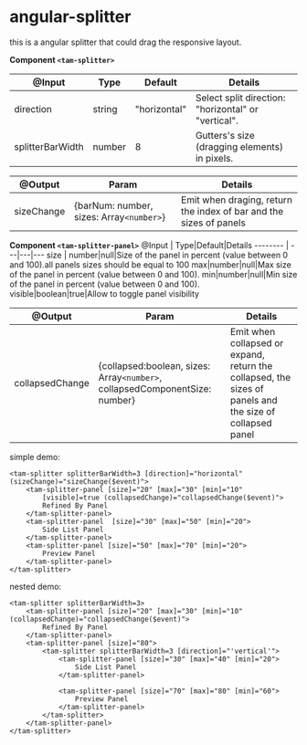 # angular-splitter
this is a angular splitter that could drag the responsive layout.

**Component `<tam-splitter>`**

@Input    | Type|Default|Details
-------- | ---|---|---
direction | string|"horizontal"|Select split direction: "horizontal" or "vertical".
splitterBarWidth    | number|8|Gutters's size (dragging elements) in pixels.

@Output|Param|Details
-------- | ---|---
sizeChange|{barNum: number, sizes: Array`<number>`}|Emit when draging, return the index of bar and the sizes of panels
**Component `<tam-splitter-panel>`**
@Input    | Type|Default|Details
-------- | ---|---|---
size | number|null|Size of the panel in percent (value between 0 and 100).all panels sizes should be equal to 100
max|number|null|Max size of the panel in percent (value between 0 and 100).
min|number|null|Min size of the panel in percent (value between 0 and 100).
visible|boolean|true|Allow to toggle panel visibility

@Output|Param|Details
-------- | ---|---
collapsedChange|{collapsed:boolean, sizes:  Array`<number>`, collapsedComponentSize: number}|Emit when collapsed or expand, return the collapsed, the sizes of panels and the size of collapsed panel

simple demo:
```
<tam-splitter splitterBarWidth=3 [direction]="horizontal" (sizeChange)="sizeChange($event)">
    <tam-splitter-panel [size]="20" [max]="30" [min]="10"
        [visible]=true (collapsedChange)="collapsedChange($event)">
        Refined By Panel
    </tam-splitter-panel>
    <tam-splitter-panel  [size]="30" [max]="50" [min]="20">
        Side List Panel
    </tam-splitter-panel>
    <tam-splitter-panel [size]="50" [max]="70" [min]="20">
        Preview Panel
    </tam-splitter-panel>
</tam-splitter>
```

nested demo:
```
<tam-splitter splitterBarWidth=3>
    <tam-splitter-panel [size]="20" [max]="30" [min]="10" (collapsedChange)="collapsedChange($event)">
        Refined By Panel
    </tam-splitter-panel>
    <tam-splitter-panel [size]="80">
        <tam-splitter splitterBarWidth=3 [direction]="'vertical'">
            <tam-splitter-panel [size]="30" [max]="40" [min]="20">
                Side List Panel
            </tam-splitter-panel>

            <tam-splitter-panel [size]="70" [max]="80" [min]="60">
                Preview Panel
            </tam-splitter-panel>
        </tam-splitter>
    </tam-splitter-panel>
</tam-splitter>
```
